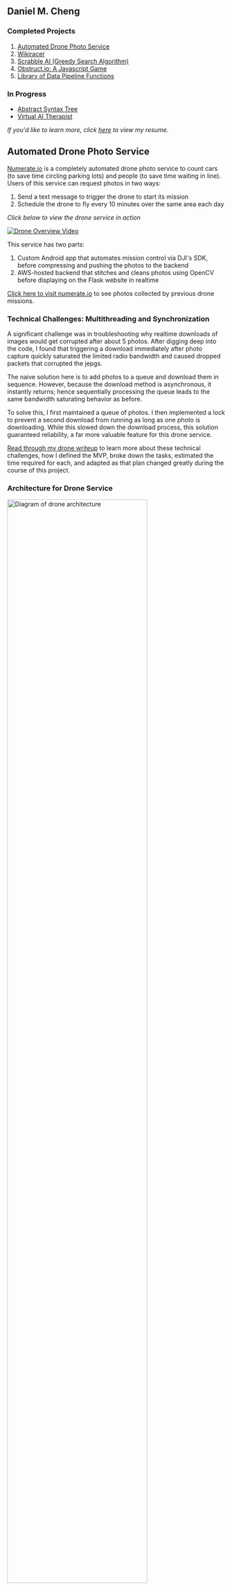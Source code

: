 ## Daniel M. Cheng
### Completed Projects 
1. [Automated Drone Photo Service](#automated-drone-photo-service)
2. [Wikiracer](#wikiracer)
3. [Scrabble AI (Greedy Search Algorithm)](#scrabble-ai)
4. [Obstruct.io: A Javascript Game](#obstructio-a-javascript-game)
5. [Library of Data Pipeline Functions](#library-of-data-pipeline-functions)

### In Progress 
* [Abstract Syntax Tree](#abstract-syntax-tree)
* [Virtual AI Therapist](#virtual-ai-therapist)

_If you'd like to learn more, click [here](https://github.com/danielmcheng1/danielmcheng1.github.io/blob/master/docs/Resume-Daniel-Cheng.pdf) to view my resume._

## Automated Drone Photo Service 
[Numerate.io](https://danielmcheng1.github.io/drone) is a completely automated drone photo service to count cars (to save time circling parking lots) and people (to save time waiting in line).
Users of this service can request photos in two ways:
1. Send a text message to trigger the drone to start its mission 
2. Schedule the drone to fly every 10 minutes over the same area each day 

_Click below to view the drone service in action_ 

<a href="https://www.youtube.com/watch?v=XzzE1z5jhvE">
<img src="static/img/drone_video_screenshot.png" alt="Drone Overview Video"/>     
</a>

This service has two parts: 
1. Custom Android app that automates mission control via DJI's SDK, before compressing and pushing the photos to the backend
2. AWS-hosted backend that stitches and cleans photos using OpenCV before displaying on the Flask website in realtime

[Click here to visit numerate.io](https://danielmcheng1.github.io/drone) to see photos collected by previous drone missions.

### Technical Challenges: Multithreading and Synchronization 
A significant challenge was in troubleshooting why realtime downloads of images would get corrupted after about 5 photos. After digging deep into the code, I found that triggering a download immediately after photo capture quickly saturated the limited radio bandwidth and caused dropped packets that corrupted the jepgs.

The naive solution here is to add photos to a queue and download them in sequence. However, because the download method is asynchronous, it instantly returns; hence sequentially processing the queue leads to the same bandwidth saturating behavior as before.

To solve this, I first maintained a queue of photos. I then implemented a lock to prevent a second download from running as long as one photo is downloading. While this slowed down the download process, this solution guaranteed reliability, a far more valuable feature for this drone service. 

[Read through my drone writeup](https://github.com/danielmcheng1/drone/blob/master/writeup.md) to learn more about these technical challenges, how I defined the MVP, broke down the tasks, estimated the time required for each, and adapted as that plan changed greatly during the course of this project.

### Architecture for Drone Service
<img src="static/img/architecture_drone.png" width="80%" alt="Diagram of drone architecture"/>

[Click here to view the code base.](https://github.com/danielmcheng1/drone)

## Wikiracer 
I built a Wikiracer to automatically find paths between any two web pages. Below is a sample path from Programming to Happiness.

![Demo Animation](static/img/wikiracer-animation-demo.gif "Wikiracer Demo Animation")

To find this path, the Wikiracer program starts a breadth-first search at both the start page and destination page. As soon as it finds an intersection between the two searches, it returns the path. Both searches are run as multithreaded processes to improve performance.

### Architecture
The Wikiracer breaks down into the following well-defined components:
* __Crawler__
  * _Crawler Service_: REST service
  * _Crawler Controller_: Orchestrates the bidirectional crawl from source and from destination 
  * _Crawler State_: Maintains links seen so far in memory. Can be switched to a database in the future 
  * _Crawler Result_: Stores path and stats
* __Path__: Traces the path when the crawler finds an intersection between the two breadth-first searches 
* __WikiRetriever__: Encapsulates calls to the [MediaWiki API](https://www.mediawiki.org/wiki/API:Query)
* __WebNode__: Data structure encapsulating a link
* __Visualizer__: Visualizes the path 

Below is a diagram of how a GET call to the Wikiracer REST service is passed down through these components.

![architecture-diagram](static/img/wikiracer-architecture.png)

[Click here](http://ec2-52-11-200-166.us-west-2.compute.amazonaws.com:4567/crawl/apple/orange) to access the EC2 running the REST service.

You can also view the source code, implementation details, and technical challenges on my [GitHub repository.](https://github.com/danielmcheng1/wikiracer)

## Scrabble AI
I built a complete Scrabble application where players can play against the computer. The two main features are:
1. AI running greedy backtracking algorithm to search for the optimal tile placement 
2. Complete game logic for validating and scoring human moves

The entire move algorithm was built from scratch based on the data structures explained in Appel & Jacobson's research paper. I optimized the search for valid Scrabble placements through three techniques:
1. __Space-Efficient Data Structure__: Load the lexicon into a DAWG (directed acyclic word graph), essentially a trie with all common suffixes merged
2. __Precompute Constraints__: Precompute all hook spots and crossword letters to reduce branching factor 
3. __Backtracking__: Prune search by terminating as early in the prefix as possible 

I further sped up search performance by converting Appel & Jacobson's DAWG structure into the GADDAG proposed by Steven A. Gordon. Since placed tiles must "hook" onto existing tiles, the GADDAG stores every reversed prefix of every word, so that the recursive search algorithm can build deterministically from each hook spot. Hence using a GADDAG applies the classic tradeoff of space for time: the GADDAG is nearly five times larger than the DAWG, but generates moves twice as fast.

[Play my Scrabble game here on Chrome.](https://danielmcheng1.github.io/scrabble)
 
<a href="https://danielmcheng1.github.io/scrabble">
<img src="static/img/sample_scrabble.gif" alt="Scrabble gif"/>     
</a>

### Architecture for Scrabble
<img src="static/img/architecture_scrabble.png" alt="Diagram of Scrabble architecture"/>

[Click here to view the code base.](https://github.com/danielmcheng1/scrabble)

## Obstruct.io: A Javascript Game 
Obstruct.io is a full-fledged game complete with user editable levels. This project allowed me to gain experience in building a fully functional product from start to finish.

I started off with a simple prototype where the objective was to jump over obstacles and avoid lava. I then added advanced features like shooting water to destroy lava blocks, destroying obstacles using bombs, and jumping on floating ice blocks to pass over lava. I also built simple killer bots that honed in to attack wherever the player was.

<a href="https://danielmcheng1.github.io/obstructio/obstructio.html">
<img src="static/img/sample_obstructio2.gif" alt="obstructio gif 2"/>
</a>


I strove towards clean code by:
1. __Scoping__: I scoped down variables to maintain readable code and to prevent unintended side effects. This was particularly important in transmitting information between levels--a key requirement of this game.
2. __Serialization__: I converted an object state into byte stream for transmission. This allows restarting at the last checkpoint.
3. __Asynchronous Callbacks__: Callbacks enable interactivity in the game e.g. "When I click on this button, run this animation" 

[Click here to see if you can beat all 16 levels in this very fun game.](https://danielmcheng1.github.io/obstructio/obstructio.html) Be sure to use your headphones!

You can also easily modify Obstruct.io with your own custom levels. [Click here](https://github.com/danielmcheng1/danielmcheng1.github.io/blob/master/obstructio/README.md) to try building your own levels.

## Library of Data Pipeline Functions
I wrote a [library of data pipeline functions](https://github.com/danielmcheng1/sas-utility-library) to:
* __Calculate Transformation Sequence__: How do two datasets differ? What sequence of update, delete, and insert commands will transform one dataset into the other? 
* __Perform Validation__: Validate standard checks such as uniqueness check and null check 
* __Perform Type Conversion__: Convert correctly and quickly between different data types to allow proper joins and comparisons 
* __Optimize ETL Performance__: Speed up daily loads by selecting the optimal algorithm for the given datasets (e.g. hash lookup vs. binary search)

Building this library required me to carefully think from the client's perspective to properly define an API. This produced a robust API where the calling client didn't need to know any details within my code base, but could still expect intuitive behavior. Hence to do this, I had to fulfill the API contract for a wide variety of input parameters.

Furthermore, any production code must also be properly documented and thoroughly tested. My [repository](https://github.com/danielmcheng1/sas-utility-library) provides thorough documentation as well as unit tests for each utility. 

## Abstract Syntax Tree
I built an initial prototype (using regex) to parse the SAS programming language. Aside from being a theoretical curiosity and software exercise, this parser also enabled automatic identification of transitive dataset dependencies within SAS codes executed in daily ETLs. 

This allows clients to quickly identify which input data sets affect which output data sets across a series of SAS codes. So for instance, if you discover an error in one input data set and need to update this input, you would be able to quickly tell what output datasets would be affected.

I am currently working to rebuild this using ANTLR. After defining a grammar, I will use ANTLR to create a lexer and parser, ultimately generating an abstract syntax tree. After that, it would be a straightforward exercise to use a listener or visitor to walk down the abstract syntax tree and identify datasets and dependencies. This would then be transformed into a front-end interface for users to quickly drilldown into their code structure. 

<a href="https://github.com/danielmcheng1/ast-parser">
<img src="static/img/sample_parser.gif"  alt="SAS parser gif"/>
</a>

[Click here to view the current code base.](https://github.com/danielmcheng1/ast-parser)

## Virtual AI Therapist
I built a Facebook Messenger-like Javascript widget for users to speak to multiple virtual AI therapists. The backend is in Python. It uses the Python Natural Languate Tool Kit (NLTK) chat modules, then calls Indico's emotion recognition API to tag emotions in the user's message. This allows the AI therapist to be more empathic in the response it generates.

<a href="https://danielmcheng1.github.io/therapist">
<img src="static/img/sample_therapist.gif"  alt="AI therapist gif"/>
</a>

Training a bot to recognize emotions is of particular interest to me, particularly with this latest "Emotional Chatting Machine" blurring the boundary between human and robot (see [_The Guardian_ news briefing](https://www.theguardian.com/technology/2017/may/05/human-robot-interactions-take-step-forward-with-emotional-chatting-machine-chatbot)). I'd like to improve this bot to blend more sophisticated emotion APIs, and ultimately apply this towards enhancing psychotherapy. Several companies have already started doing this. 

[You can chat with the AI therapist here on Chrome](https://danielmcheng1.github.io/therapist). I included two additional bots (Olga and Ana) purely as entertainment to contrast their personalities with the actual AI therapist (Eliana).

This bot is hosted on Heroku, using Flask-SocketIO to transmit messages between user and AI therapist. [Click here to view the code base.](https://github.com/danielmcheng1/therapist)